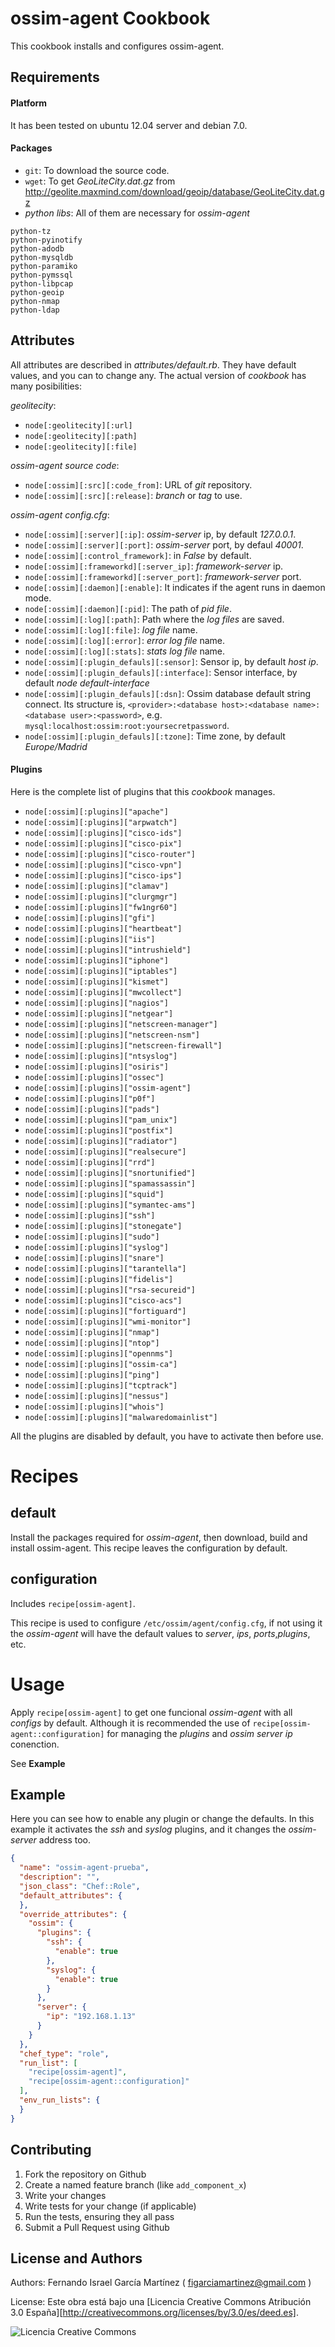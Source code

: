 ossim-agent Cookbook
====================

This cookbook installs and configures ossim-agent.

Requirements
------------

#### Platform

It has been tested on ubuntu 12.04 server and debian 7.0.

#### Packages

- `git`: To download the source code.
- `wget`: To get _GeoLiteCity.dat.gz_ from http://geolite.maxmind.com/download/geoip/database/GeoLiteCity.dat.gz
- *python libs*: All of them are necessary for _ossim-agent_

```
python-tz
python-pyinotify
python-adodb
python-mysqldb
python-paramiko
python-pymssql
python-libpcap
python-geoip
python-nmap
python-ldap
```

Attributes
----------

All attributes are described in _attributes/default.rb_. They have default values, and you can to change any. The actual version of _cookbook_ has many posibilities:

_*geolitecity*_: 
* `node[:geolitecity][:url]`
* `node[:geolitecity][:path]`
* `node[:geolitecity][:file]`

_*ossim-agent source code*_:
* `node[:ossim][:src][:code_from]`: URL of _git_ repository.
* `node[:ossim][:src][:release]`: _branch_ or _tag_ to use.

_*ossim-agent config.cfg*_:
* `node[:ossim][:server][:ip]`: _ossim-server_ ip, by default _127.0.0.1_.
* `node[:ossim][:server][:port]`: _ossim-server_ port, by defaul _40001_.
* `node[:ossim][:control_framework]`: in _False_ by default.
* `node[:ossim][:frameworkd][:server_ip]`: _framework-server_ ip.
* `node[:ossim][:frameworkd][:server_port]`: _framework-server_ port.
* `node[:ossim][:daemon][:enable]`: It indicates if the agent runs in daemon mode.
* `node[:ossim][:daemon][:pid]`: The path of _pid file_.
* `node[:ossim][:log][:path]`: Path where the _log files_ are saved.
* `node[:ossim][:log][:file]`: _log file_ name.
* `node[:ossim][:log][:error]`: _error log file_ name.
* `node[:ossim][:log][:stats]`: _stats log file_ name.
* `node[:ossim][:plugin_defauls][:sensor]`: Sensor ip, by default _host ip_.
* `node[:ossim][:plugin_defauls][:interface]`: Sensor interface, by default _node default-interface_
* `node[:ossim][:plugin_defauls][:dsn]`: Ossim database default string connect. Its structure is, `<provider>:<database host>:<database name>:<database user>:<password>`, e.g. `mysql:localhost:ossim:root:yoursecretpassword`.
* `node[:ossim][:plugin_defauls][:tzone]`: Time zone, by default _Europe/Madrid_

#### Plugins

Here is the complete list of plugins that this _cookbook_ manages.

* `node[:ossim][:plugins]["apache"]`
* `node[:ossim][:plugins]["arpwatch"]`
* `node[:ossim][:plugins]["cisco-ids"]`
* `node[:ossim][:plugins]["cisco-pix"]`
* `node[:ossim][:plugins]["cisco-router"]`
* `node[:ossim][:plugins]["cisco-vpn"]`
* `node[:ossim][:plugins]["cisco-ips"]`
* `node[:ossim][:plugins]["clamav"]`
* `node[:ossim][:plugins]["clurgmgr"]`
* `node[:ossim][:plugins]["fw1ngr60"]`
* `node[:ossim][:plugins]["gfi"]`
* `node[:ossim][:plugins]["heartbeat"]`
* `node[:ossim][:plugins]["iis"]`
* `node[:ossim][:plugins]["intrushield"]`
* `node[:ossim][:plugins]["iphone"]`
* `node[:ossim][:plugins]["iptables"]`
* `node[:ossim][:plugins]["kismet"]`
* `node[:ossim][:plugins]["mwcollect"]`
* `node[:ossim][:plugins]["nagios"]`
* `node[:ossim][:plugins]["netgear"]`
* `node[:ossim][:plugins]["netscreen-manager"]`
* `node[:ossim][:plugins]["netscreen-nsm"]`
* `node[:ossim][:plugins]["netscreen-firewall"]`
* `node[:ossim][:plugins]["ntsyslog"]`
* `node[:ossim][:plugins]["osiris"]`
* `node[:ossim][:plugins]["ossec"]`
* `node[:ossim][:plugins]["ossim-agent"]`
* `node[:ossim][:plugins]["p0f"]`
* `node[:ossim][:plugins]["pads"]`
* `node[:ossim][:plugins]["pam_unix"]`
* `node[:ossim][:plugins]["postfix"]`
* `node[:ossim][:plugins]["radiator"]`
* `node[:ossim][:plugins]["realsecure"]`
* `node[:ossim][:plugins]["rrd"]`
* `node[:ossim][:plugins]["snortunified"]`
* `node[:ossim][:plugins]["spamassassin"]`
* `node[:ossim][:plugins]["squid"]`
* `node[:ossim][:plugins]["symantec-ams"]`
* `node[:ossim][:plugins]["ssh"]`
* `node[:ossim][:plugins]["stonegate"]`
* `node[:ossim][:plugins]["sudo"]`
* `node[:ossim][:plugins]["syslog"]`
* `node[:ossim][:plugins]["snare"]`
* `node[:ossim][:plugins]["tarantella"]`
* `node[:ossim][:plugins]["fidelis"]`
* `node[:ossim][:plugins]["rsa-secureid"]`
* `node[:ossim][:plugins]["cisco-acs"]`
* `node[:ossim][:plugins]["fortiguard"]`
* `node[:ossim][:plugins]["wmi-monitor"]`
* `node[:ossim][:plugins]["nmap"]`
* `node[:ossim][:plugins]["ntop"]`
* `node[:ossim][:plugins]["opennms"]`
* `node[:ossim][:plugins]["ossim-ca"]`
* `node[:ossim][:plugins]["ping"]`
* `node[:ossim][:plugins]["tcptrack"]`
* `node[:ossim][:plugins]["nessus"]`
* `node[:ossim][:plugins]["whois"]`
* `node[:ossim][:plugins]["malwaredomainlist"]`

All the plugins are disabled by default, you have to activate then before use.

Recipes
=======

default
-------

Install the packages required for _ossim-agent_, then download, build and install ossim-agent. This recipe leaves the configuration by default.

configuration
--------------

Includes `recipe[ossim-agent]`.

This recipe is used to configure `/etc/ossim/agent/config.cfg`, if not using it the _ossim-agent_ will have the default values  to _server_, _ips_, _ports_,_plugins_, etc.

Usage
=====

Apply `recipe[ossim-agent]` to get one funcional _ossim-agent_ with all _configs_ by default. Although it is recommended the use of `recipe[ossim-agent::configuration]` for managing the _plugins_ and _ossim server ip_ conenction.

See __Example__


Example
-------

Here you can see how to enable any plugin or change the defaults. In this example it activates the _ssh_ and _syslog_ plugins, and it changes the _ossim-server_ address too.

```json
{
  "name": "ossim-agent-prueba",
  "description": "",
  "json_class": "Chef::Role",
  "default_attributes": {
  },
  "override_attributes": {
    "ossim": {
      "plugins": {
        "ssh": {
          "enable": true
        },
        "syslog": {
          "enable": true
        }
      },
      "server": {
        "ip": "192.168.1.13"
      }
    }
  },
  "chef_type": "role",
  "run_list": [
    "recipe[ossim-agent]",
    "recipe[ossim-agent::configuration]"
  ],
  "env_run_lists": {
  }
}
```

Contributing
------------

1. Fork the repository on Github
2. Create a named feature branch (like `add_component_x`)
3. Write your changes
4. Write tests for your change (if applicable)
5. Run the tests, ensuring they all pass
6. Submit a Pull Request using Github

License and Authors
-------------------
Authors: Fernando Israel García Martínez ( figarciamartinez@gmail.com )

License: Este obra está bajo una [Licencia Creative Commons Atribución 3.0 España][http://creativecommons.org/licenses/by/3.0/es/deed.es].

<img alt="Licencia Creative Commons" 
    style="border-width:0" 
    src="http://i.creativecommons.org/l/by/3.0/es/80x15.png" />
